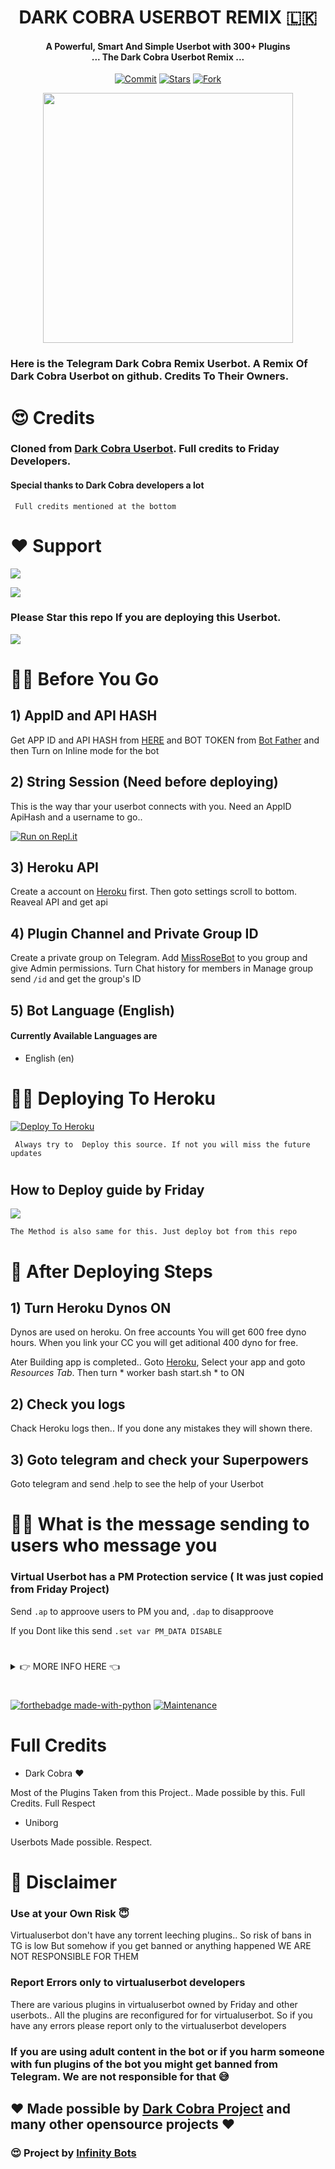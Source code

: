 


<h1 align="center"><b> DARK COBRA USERBOT REMIX 🇱🇰  </b></h1>
<h4 align="center">A Powerful, Smart And Simple Userbot with 300+ Plugins <br> ... The Dark Cobra Userbot Remix ...</h4>

<p align="center">
    <a href="https://github.com/ImJanindu/DarkCobraUserBot/commits/master"><img src="https://img.shields.io/github/last-commit/ImJanindu/DarkCobraUserBot/master?label=Last%20Commit&style=flat-square&logo=github&color=F10070" alt="Commit" /></a>
    <a href="https://github.com/ImJanindu/DarkCobraUserBot/stargazers"><img src="https://img.shields.io/github/stars/ImJanindu/DarkCobraUserBot?label=Stars&style=flat-square&logo=github&color=F10070" alt="Stars" /></a>
    <a href="https://github.com/ImJanindu/DarkCobraUserBot/network/members"><img src="https://img.shields.io/github/forks/ImJanindu/DarkCobraUserBot?label=Fork&style=flat-square&logo=github&color=F10070" alt="Fork" /></a>
</p>

<p align="center"><a href="https://t.me/Infinity_Bots"><img src="https://telegra.ph/file/3c577341c45ea55a790b5.jpg" width="400"></a></p> 


### Here is the Telegram Dark Cobra Remix Userbot. A Remix Of Dark Cobra Userbot on github. Credits To Their Owners.

# 😍 Credits
### Cloned from [Dark Cobra Userbot](github.com/dark-cobra/dakcobra). Full credits to Friday Developers. 
#### Special thanks to Dark Cobra developers a lot

``` Full credits mentioned at the bottom```
# 
# ❤️ Support

<a href="https://t.me/Infinity_Bots"><img src="https://img.shields.io/badge/Join-Telegram%20Channel-red.svg?logo=Telegram"></a>

<a href="https://t.me/infinityje"><img src="https://img.shields.io/badge/Join-Telegram%20Group-blue.svg?logo=telegram"></a>

### Please Star this repo If you are deploying this Userbot.

<p align="left">
  
  <a href="https://github.com/inukaasith/virtualuserbot">
    <img src="https://img.shields.io/github/stars/ImJanindu/DarkCobraUserBot?style=social">
  </a>
</p>


# 🕵️‍♀️ Before You Go 



## 1)   AppID and API HASH

Get APP ID and API HASH from [HERE](https://my.telegram.org) and BOT TOKEN from [Bot Father](https://t.me/botfather) and then Turn on Inline mode for the bot

## 2)   String Session (Need before deploying)
This is the way thar your userbot connects with you. Need an AppID ApiHash and a username to go..

[![Run on Repl.it](https://repl.it/badge/github/STARKGANG/friday)](https://repl.it/@Danish00/DarkCobra#main.py)



## 3)   Heroku API

Create a account on [Heroku](dashboad.heroku.com) first. Then goto settings scroll to bottom. Reaveal API and get api

## 4)   Plugin Channel and Private Group ID

Create a private group on Telegram.
Add [MissRoseBot](t.me/missrosebot) to you group and give Admin permissions.
Turn Chat history for members in Manage group
send ```/id``` and get the group's ID

## 5)  Bot Language  (English)

#### Currently Available Languages are
- English (en)


# 



# 🏃‍♂️ Deploying To Heroku

[![Deploy To Heroku](https://www.herokucdn.com/deploy/button.svg)](https://heroku.com/deploy?template=https://github.com/ImJanindu/DarkCobraUserBot)

``` Always try to  Deploy this source. If not you will miss the future updates```

# 
 


## How to Deploy guide by Friday

<a href="https://youtu.be/xfHcm_e92eQ"><img src="https://img.shields.io/badge/How%20To-Deploy-red.svg?logo=Youtube"></a>

``` The Method is also same for this. Just deploy bot from this repo ```


# 
 

#  🤴 After Deploying Steps

## 1) Turn Heroku Dynos ON
Dynos are used on heroku. On free accounts You will get 600 free dyno hours. When you link your CC you will get aditional 400 dyno for free.

Ater Building app is completed.. Goto [Heroku](dashboad.heroku.com), Select your app and goto *Resources Tab*.
Then turn  * worker bash start.sh * to ON

## 2) Check you logs
Chack Heroku logs then.. If you done any mistakes they will shown there.

## 3) Goto telegram and check your Superpowers
Goto telegram and send .help to see the help of your Userbot

#


# 🦹‍♀️ What is the message sending to users who message you

### Virtual Userbot has a PM Protection service ( It was just copied from Friday Project)

Send ```.ap``` to approove users to PM you 
and, ```.dap``` to disapproove 

If you Dont like this send ```.set var PM_DATA DISABLE```


# 
<details>
<summary>👉 MORE INFO HERE 👈</summary>

# String Session (Hard Way)

## [Using the Bot](https://t.me/stringsessionbot) (Not Recommended)
[![Use Our Bot](https://img.shields.io/badge/StringSessionGenerator-Use%20Bot-brightgreen)](https://t.me/stringsessionbot)
Simply clone the repository and run the main file:
```sh
# Install Git First.
git clone https://github.com/ImJanindu/DarkCobraUserBot
# Open Git Cloned File
cd Userbot
# Config Virtual Env
virtualenv -p /usr/bin/python3 venv
. ./venv/bin/activate
# Install All Requirements 
pip install -r requirements.txt
# Create local_config.py with variables as given below
# Start Bot
python3 -m userbot
```

## An example local_config.py file could be:
```
Not All of the variables are mandatory
The Userbot should work by setting only the first two variables
from heroku_config import Var

class Development(Var):
APP_ID = 6543
API_HASH = "eb06d4abfb49dc3eeb1aeb98ae0f581e"

```
## Mandatory Vars
```
[+] Only two of the environment variables are mandatory.

[+] This is because of telethon.errors.rpc_error_list.ApiIdPublishedFloodError

    [-] APP_ID:   You can get this value from https://my.telegram.org
    [-] API_HASH :   You can get this value from https://my.telegram.org
    
[+] The Userbot will not work without setting the mandatory vars.
```

# Licence
[![GNU GPLv3 Image](https://www.gnu.org/graphics/gplv3-127x51.png)](http://www.gnu.org/licenses/gpl-3.0.en.html)  

VirtualUserbot is Free Software: You can use, study share and improve it at your
will. Specifically you can redistribute and/or modify it under the terms of the
[GNU General Public License](https://www.gnu.org/licenses/gpl.html) as
published by the Free Software Foundation, either version 3 of the License, or
(at your option) any later version. 
</details>

# 
 
# 
[![forthebadge made-with-python](http://ForTheBadge.com/images/badges/made-with-python.svg)](https://www.python.org/)
[![Maintenance](https://img.shields.io/badge/Maintained%3F-yes-green.svg)](https://github.com/ImJanindu/DarkCobraUserBot/graphs/commit-activity)

# Full Credits

- Dark Cobra ❤️

Most of the Plugins Taken from this Project.. Made possible by this. Full Credits. Full Respect

- Uniborg

Userbots Made possible. Respect.

# 🧐 Disclaimer 

### Use at your Own Risk 😇
Virtualuserbot don't have any torrent leeching plugins.. So risk of bans in TG is low
But somehow if you get banned or anything happened WE ARE NOT RESPONSIBLE FOR THEM

### Report Errors only to virtualuserbot developers

There are various plugins in virtualuserbot owned by Friday and other userbots.. 
All the plugins are reconfigured for for virtualuserbot. So if you have any errors please report only to the virtualuserbot developers

### If you are using adult content in the bot or if you harm someone with fun plugins of the bot you might get banned from Telegram. We are not responsible for that 😅

## ❤️ Made possible by [Dark Cobra Project](https://github.com/DARK-COBRA) and many other opensource projects ❤️

### 😍 Project by [Infinity Bots](https://t.me/Infinity_Bots)
